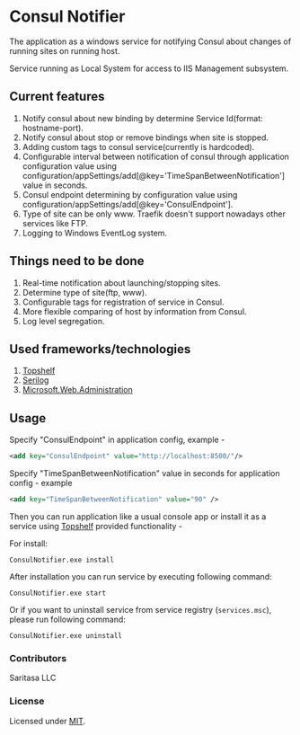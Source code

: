 Consul Notifier
============

The application as a windows service for notifying Consul about changes
of running sites on running host.

Service running as Local System for access to IIS Management subsystem.

## Current features ##

 1. Notify consul about new binding by determine Service Id(format: hostname-port).
 2. Notify consul about stop or remove bindings when site is stopped. 
 3. Adding custom tags to consul service(currently is hardcoded).
 4. Configurable interval between notification of consul through application configuration value using configuration/appSettings/add[@key='TimeSpanBetweenNotification'] value in seconds.
 5. Consul endpoint determining by configuration value using configuration/appSettings/add[@key='ConsulEndpoint'].
 6. Type of site can be only www. Traefik doesn't support nowadays other services like FTP.
 7. Logging to Windows EventLog system.

## Things need to be done ##
 1. Real-time notification about launching/stopping sites.
 2. Determine type of site(ftp, www).
 3. Configurable tags for registration of service in Consul.
 4. More flexible comparing of host by information from Consul.
 5. Log level segregation.

## Used frameworks/technologies ##
  1. [Topshelf](http://topshelf-project.com/)
  2. [Serilog](http://serilog.net/)
  3. [Microsoft.Web.Administration](https://msdn.microsoft.com/en-us/library/microsoft.web.administration(v=vs.90).aspx)

## Usage ##

Specify "ConsulEndpoint" in application config, example -

```xml
<add key="ConsulEndpoint" value="http://localhost:8500/"/>
```

Specify "TimeSpanBetweenNotification" value in seconds for application config - example

```xml
<add key="TimeSpanBetweenNotification" value="90" />
```

Then you can run application like a usual console app or install it as a service using [Topshelf](http://topshelf-project.com/) provided 
functionality - 

For install:

```
ConsulNotifier.exe install
```

After installation you can run service by executing following command:

```
ConsulNotifier.exe start
```

Or if you want to uninstall service from service registry (```services.msc```), please run following command:

```
ConsulNotifier.exe uninstall
```


### Contributors ###
Saritasa LLC

### License ###
Licensed under [MIT](https://opensource.org/licenses/MIT).